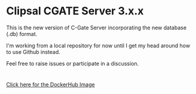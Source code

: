 # Clipsal CGATE Server 3.x.x


This is the new version of C-Gate Server incorporating the new database (.db) format.  


I'm working from a local repository for now until I get my head around how to use Github instead.  

Feel free to raise issues or participate in a discussion.

#
[Click here for the DockerHub Image](https://hub.docker.com/r/pktechnology/cgateserver)
